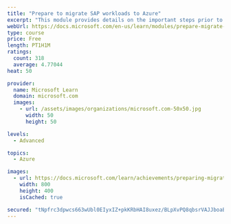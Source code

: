 ```yaml
---
title: "Prepare to migrate SAP workloads to Azure"
excerpt: "This module provides details on the important steps prior to deploying SAP workloads to Azure: project preparation and planning, pilot, non-production, production preparation, go live, and post production."
webUrl: https://docs.microsoft.com/en-us/learn/modules/prepare-migrate-sap-workloads/
type: course
price: Free
length: PT1H1M
ratings:
  count: 318
  average: 4.77044
heat: 50

provider:
  name: Microsoft Learn
  domain: microsoft.com
  images:
    - url: /assets/images/organizations/microsoft.com-50x50.jpg
      width: 50
      height: 50

levels:
  - Advanced

topics:
  - Azure

images:
  - url: https://docs.microsoft.com/learn/achievements/preparing-migrate-sap-workloads-azure-social.png
    width: 800
    height: 400
    isCached: true

secured: "tNpfrc3dpwcs663wUbl0EIyxIZ+pkKRbHAI8uxez/BLpXvPQ8qbsrVAJJboaBiI5QcYk8htZYu1IRwIgwZAgyxLoyKlDjAAPI2AdavicMu27PeHeR38v64xlcvWTOmnGs67rS6yDg1jdylll6Sa7AnF6Leg5LawaIOM6JHa0cMzkk5ujHIlNDdiQielK5P8bcYKwILKz5QZ6MBJ6I8xaDDL3jF+oEkjpddDC+m+xIerJXhq+Hw9bMvxACUvJ93VbpGw2peF0DdLXjCdO1uK11g4XbfI25LMrs3ASXIdpS8eLzrK78UxOgJhsa3z5qXzSIW5iUBAdJswEO9JgQYQqcvGF6J7JpkxtVrkY95bztr5DDmAaP542PR/czu2uRvNrtuD6XKIgKeF3m3YDqoxs9h5GB18pmDwZLzjLztBDtis=;OURPeGsjc3Dcl0VJPZgUNA=="
---
```


